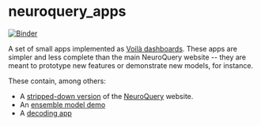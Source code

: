 # neuroquery_apps

[![Binder](https://mybinder.org/badge_logo.svg)](https://mybinder.org/v2/gh/neuroquery/neurodash/master?urlpath=%2Fvoila%2Frender%2Fminimal_dashboard.py)

A set of small apps implemented as [Voilà dashboards](https://github.com/voila-dashboards/voila). These apps are simpler and less complete than the main NeuroQuery website -- they are meant to prototype new features or demonstrate new models, for instance.

These contain, among others:

- A [stripped-down version](https://mybinder.org/v2/gh/neuroquery/neurodash/master?urlpath=%2Fvoila%2Frender%2Fminimal_dashboard.py) of the [NeuroQuery](https://neuroquery.org) website.
- An [ensemble model demo](https://mybinder.org/v2/gh/neuroquery/neurodash/master?urlpath=%2Fvoila%2Frender%2Fensemble_model_demo.py)
- A [decoding app](https://mybinder.org/v2/gh/neuroquery/neurodash/master?urlpath=%2Fvoila%2Frender%2Fdecoding.py)

